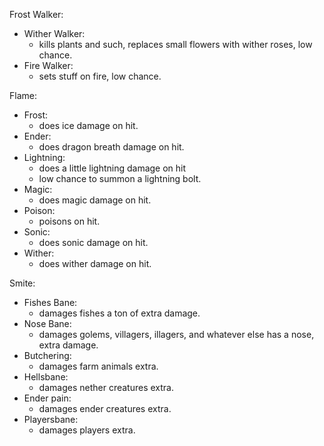 Frost Walker:
- Wither Walker:
  - kills plants and such, replaces small flowers with wither roses, low chance.
- Fire Walker:
  - sets stuff on fire, low chance.

Flame:
- Frost:
  - does ice damage on hit.
- Ender:
  - does dragon breath damage on hit.
- Lightning:
  - does a little lightning damage on hit
  - low chance to summon a lightning bolt.
- Magic:
  - does magic damage on hit.
- Poison:
  - poisons on hit.
- Sonic:
  - does sonic damage on hit.
- Wither:
  - does wither damage on hit.

Smite:
- Fishes Bane:
  - damages fishes a ton of extra damage.
- Nose Bane:
  - damages golems, villagers, illagers, and whatever else has a nose, extra damage.
- Butchering:
  - damages farm animals extra.
- Hellsbane:
  - damages nether creatures extra.
- Ender pain:
  - damages ender creatures extra.
- Playersbane:
  - damages players extra.